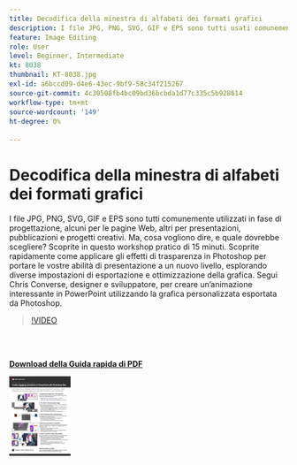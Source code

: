 ```yaml
---
title: Decodifica della minestra di alfabeti dei formati grafici
description: I file JPG, PNG, SVG, GIF e EPS sono tutti usati comunemente nella progettazione, alcuni per le pagine Web, altri per presentazioni, pubblicazioni e progetti creativi. Ma cosa vogliono dire, e quale scegliere?
feature: Image Editing
role: User
level: Beginner, Intermediate
kt: 8038
thumbnail: KT-8038.jpg
exl-id: a6bccd09-d4e6-43ec-9bf9-58c34f215267
source-git-commit: 4c30508fb4bc09bd36bcbda1d77c335c5b928614
workflow-type: tm+mt
source-wordcount: '149'
ht-degree: 0%

---
```


# Decodifica della minestra di alfabeti dei formati grafici

I file JPG, PNG, SVG, GIF e EPS sono tutti comunemente utilizzati in fase di progettazione, alcuni per le pagine Web, altri per presentazioni, pubblicazioni e progetti creativi. Ma, cosa vogliono dire, e quale dovrebbe scegliere? Scoprite in questo workshop pratico di 15 minuti. Scoprite rapidamente come applicare gli effetti di trasparenza in Photoshop per portare le vostre abilità di presentazione a un nuovo livello, esplorando diverse impostazioni di esportazione e ottimizzazione della grafica. Segui Chris Converse, designer e sviluppatore, per creare un’animazione interessante in PowerPoint utilizzando la grafica personalizzata esportata da Photoshop.

>[!VIDEO](https://video.tv.adobe.com/v/333805?hidetitle=true)

<br> 

[**Download della Guida rapida di PDF**](../quick-reference/Decodingthealphabetsoupofgraphicformats.pdf)

[![Immagine della prima pagina della guida di riferimento rapido](assets/DecodingthealphabetsoupofgraphicformatsPage1.png)](../quick-reference/Decodingthealphabetsoupofgraphicformats.pdf)
